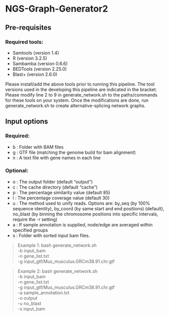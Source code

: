 # NGS-Graph-Generator2
## Pre-requisites
### Required tools:
- Samtools (version 1.4)
- R (version 3.2.5)
- Sambamba (version 0.6.6)
- BEDTools (version 2.25.0)
- Blast+ (version 2.6.0)

Please install/add the above tools prior to running this pipeline. The tool versions used in the developing this pipeline are indicated in the bracket. Please modify line 2 to 9 in generate_network.sh to the paths/commands for these tools on your system. Once the modifications are done, run generate_network.sh to create alternative-splicing network graphs.

## Input options
### Required:
- b	: 	Folder with BAM files 
- g	: 	GTF file (matching the genome build for bam alignment)
- n 	: 	A text file with gene names in each line

### Optional:
- o	: 	The output folder (default “output”)
- c	: 	The cache directory (default “cache”)
- p	: 	The percentage similarity value (default 85) 
- l	: 	The percentage coverage value (default 30)
- u	:	The method used to unify reads. Options are: by_seq (by 100% sequence identity), by_coord (by same start and end positions) (default), no_blast (by binning the chromosome positions into specific intervals, require the -r setting)
- a 	:	If sample annotation is supplied, node/edge are averaged within specified groups 
- s 	:	Folder with sorted input bam files. 

> Example 1:
> bash generate_network.sh \
> -b input_bam \
> -n gene_list.txt \
> -g input_gtf/Mus_musculus.GRCm38.91.chr.gtf 

> Example 2:
> bash generate_network.sh \
> -b input_bam \
> -n gene_list.txt \
> -g input_gtf/Mus_musculus.GRCm38.91.chr.gtf \
> -a sample_annotation.txt \
> -o output \
> -u no_blast \
> -s input_bam
